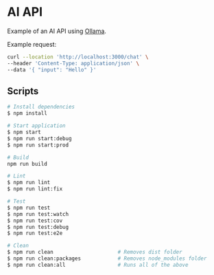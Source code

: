 # AI API

Example of an AI API using [Ollama](https://ollama.com/).

Example request:
```bash
curl --location 'http://localhost:3000/chat' \
--header 'Content-Type: application/json' \
--data '{ "input": "Hello" }'
```

## Scripts

```bash
# Install dependencies
$ npm install

# Start application
$ npm start
$ npm run start:debug
$ npm run start:prod

# Build
npm run build

# Lint
$ npm run lint
$ npm run lint:fix

# Test
$ npm run test
$ npm run test:watch
$ npm run test:cov
$ npm run test:debug
$ npm run test:e2e

# Clean
$ npm run clean                     # Removes dist folder
$ npm run clean:packages            # Removes node_modules folder
$ npm run clean:all                 # Runs all of the above
```

